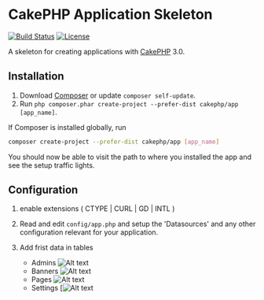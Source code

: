 # CakePHP Application Skeleton

[![Build Status](https://api.travis-ci.org/cakephp/app.png)](https://travis-ci.org/cakephp/app)
[![License](https://poser.pugx.org/cakephp/app/license.svg)](https://packagist.org/packages/cakephp/app)

A skeleton for creating applications with [CakePHP](http://cakephp.org) 3.0.

## Installation

1. Download [Composer](http://getcomposer.org/doc/00-intro.md) or update `composer self-update`.
2. Run `php composer.phar create-project --prefer-dist cakephp/app [app_name]`.

If Composer is installed globally, run
```bash
composer create-project --prefer-dist cakephp/app [app_name]
```

You should now be able to visit the path to where you installed the app and see
the setup traffic lights.


## Configuration

1. enable extensions ( CTYPE | CURL | GD | INTL )

2. Read and edit `config/app.php` and setup the 'Datasources' and any other configuration relevant for your application.

3. Add frist data in tables 
	- Admins   ![Alt text](https://i.imgsafe.org/833dd0a7e7.png "Optional title")
	- Banners  ![Alt text](https://i.imgsafe.org/833de4a3b6.png "Optional title")
	- Pages    ![Alt text](https://i.imgsafe.org/833e043f97.png "Optional title")
	- Settings [![Alt text](https://i.imgsafe.org/833e224f57.png "Optional title")






